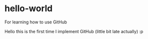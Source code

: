 # hello-world
For learning how to use GitHub

Hello this is the first time I implement GitHub (little bit late actually) :p
